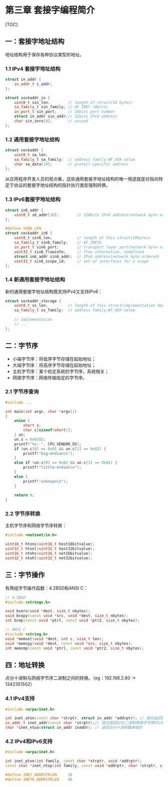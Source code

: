 # 第三章 套接字编程简介

[TOC]



## 一：套接字地址结构

地址结构用于保存各种协议类型的地址。

### 1.1 IPv4 套接字地址结构

```c++
struct in_addr {
	in_addr_t s_addr;
};

struct sockaddr_in {
	uint8_t sin_len;		// length of struct(16 bytes)
	sa_family_t sin_family;	// AF_INET (8bits)
	in_port_t sin_port;		// 16bits port number
	struct in_addr sin_addr;// 32bits IPv4 address
	char sin_zero[8];		// unused
};
```

### 1.2 通用套接字地址结构

```c++
struct sockaddr {
	uint8_t sa_len;
	sa_family_t sa_family;	// address family:AF_XXX value
	char sa_data[14];		// protocl-specific address
};
```

从应用程序开发人员的观点看，这些通用套接字地址结构的唯一用途就是对指向特定于协议的套接字地址结构的指针执行类型强制转换。

### 1.3 IPv6套接字地址结构

```c++
struct in6_addr {
	uint8_t s6_addr[16];		// 128bits IPv6 address(network byte ordered)
};

#define SIN6_LEN
struct sockaddr_in6 {
	uint8_t sin6_len;			// length of this struct(28bytes)
	sa_family_t sin6_family;	// AF_INET6
	in_port_t sin6_port;		// transport layer port(network byte ordered)
	uint32_t sin6_flowinfo;		// flow information, undefined
	struct in6_addr sin6_addr;	// IPv6 address(network byte ordered)
	uint32_t sin6_scope_id;		// set of interfaces for a scope
};
```

### 1.4 新通用套接字地址结构

新的通用套接字地址结构既支持IPv4又支持IPv6：

```c++
struct sockaddr_storage {
	uint8_t ss_len;			// length of this struct(implementation dependent)
	sa_family_t ss_family;	// address family:AF_XXX value
	
	// implementation
	// ...
};
```





## 二：字节序

- 小端字节序：将低序字节存储在起始地址；
- 大端字节序：将高序字节存储在起始地址；
- 主机字节序：某个给定系统的字节序，系统相关；
- 网络字节序：网络传输指定的字节序。

### 2.1 字节序查询

```c++
#include ...

int main(int argc, char *argv[])
{
	union {
 		short s;
    	char c[sizeof(short)];
	} un;
	un.s = 0x0102;
	printf("%s: ", CPU_VENDOR_OS);
	if (un.c[0] == 0x01 && un.c[1] == 0x02) {
		printf("big-endian\n");
	}
	else if (un.c[0] == 0x02 && un.c[1] == 0x01) {
    	printf("little-endian\n");
	}
	else {
    	printf("unknown\n");
	}
  
 	return 0;
}
```

### 2.2 字节序转换

主机字节序和网络字节序转换：

```c++
#include <netinet/in.h>

uint16_t htons(uint16_t host16bitvalue);
uint32_t htonl(uint32_t host32bitvalue);
uint16_t ntohs(uint16_t net16bitvalue);
uint32_t ntohl(uint32_t net32bitvalue);
```





## 三：字节操作

有两组字节操作函数：4.2BSD和ANSI C：

```c++
// 4.2BSD
#include <strings.h>

void bzero(void *dest, size_t nbytes);
void bcopy(const void *src, void *dest, size_t nbytes);
int bcmp(const void *ptrl, const void *ptr2, size_t nbytes);

// ANSI C
#include <string.h>
void *memset(void *dest, int c, size_t len);
void *memcpy(void *dest, const void *src, size_t nbytes);
int memcmp(const void *ptrl, const void *ptr2, size_t nbytes);
```





## 四：地址转换

点分十进制与网络字节序二进制之间的转换。（eg：192.168.2.80 -> 1342351552）

### 4.1 IPv4支持

```c++
#include <arpa/inet.h>

int inet_aton(const char *strptr, struct in_addr *addrptr);	// 成功返回1，否则返回0
in_addr_t inet_addr(const char *strptr);// 成功返回32位二进制网络字节序IPv4地址，否则INADDR_NONE
char *inet_ntoa(struct in_addr inaddr);	// 返回点分十进制数串指针
```

### 4.2 IPv4和IPv6支持

```c++
#include <arpa/inet.h>

int inet_pton(int family, const char *strptr, void *addrptr);
const char *inet_ntop(int family, const void *addrptr, char *strptr, size_t len);

#define INET_ADDRSTRLEN		16
#define INET6_ADDRSTRLEN	46
```





























